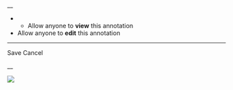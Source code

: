__

  *   * Allow anyone to **view** this annotation
  * Allow anyone to **edit** this annotation



* * *

Save Cancel

__




![](https://bat.bing.com/action/0?ti=56018282&Ver=2&mid=d984db36-b64a-422d-8ce2-cfd2cb62e9b1&sid=201ffde0635411ee902411d77b750559&vid=20202bf0635411ee9ac03f2e618b0b9f&vids=0&msclkid=N&pi=0&lg=en-US&sw=800&sh=600&sc=24&nwd=1&tl=Shortform%20%7C%20Alcoholics%20Anonymous%3A%20The%20Big%20Book&p=https%3A%2F%2Fwww.shortform.com%2Fapp%2Fbook%2Falcoholics-anonymous-the-big-book%2Fthe-twelve-traditions&r=&lt=369&evt=pageLoad&sv=1&rn=272593)

